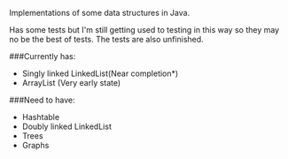 Implementations of some data structures in Java.

Has some tests but I'm still getting used to testing in this way so they may no be the best of tests.
The tests are also unfinished.

###Currently has:
* Singly linked LinkedList(Near completion*)
* ArrayList (Very early state)

###Need to have:
* Hashtable
* Doubly linked LinkedList
* Trees
* Graphs
